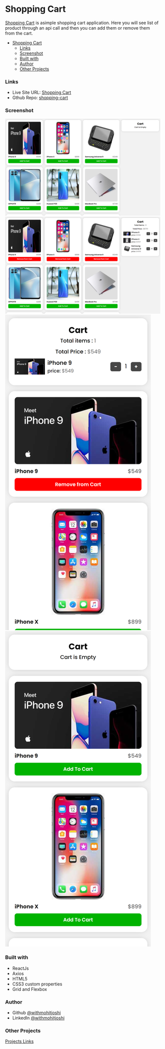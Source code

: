 # Shopping Cart

[Shopping Cart](https://withmohitjoshi.github.io/shopping-cart/) is asimple shopping cart application. Here you will see list of product through an api call and then you can add them or remove them from the cart.

- [Shopping Cart](#shopping-cart)
    - [Links](#links)
    - [Screenshot](#screenshot)
    - [Built with](#built-with)
    - [Author](#author)
    - [Other Projects](#other-projects)

### Links

- Live Site URL: [Shopping Cart](https://withmohitjoshi.github.io/shopping-cart/)
- Gthub Repo: [shopping-cart](https://github.com/withmohitjoshi/shopping-cart)
 

### Screenshot

![](./screenshot1.png)
![](./screenshot2.png)
![](./screenshot3.png)
![](./screenshot4.png)


### Built with

- ReactJs
- Axios
- HTML5
- CSS3 custom properties
- Grid and Flexbox

### Author

- Github [@withmohitjoshi](https://github.com/withmohitjoshi/About-Me)
- LinkedIn [@withmohitjoshi](https://www.linkedin.com/in/withmohitjoshi)


### Other Projects
[Projects Links](https://github.com/withmohitjoshi/Projects-Links)
